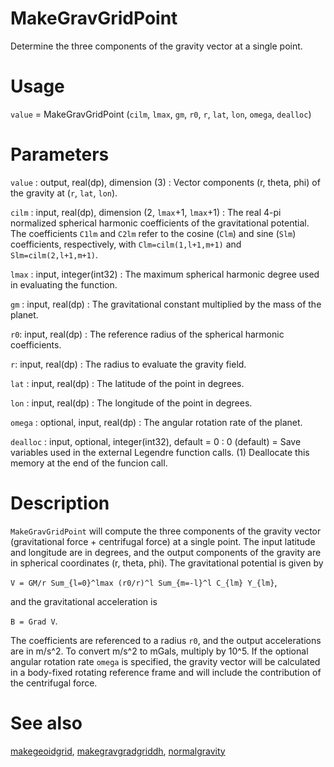 # MakeGravGridPoint

Determine the three components of the gravity vector at a single point.

# Usage

`value` = MakeGravGridPoint (`cilm`, `lmax`, `gm`, `r0`, `r`, `lat`, `lon`, `omega`, `dealloc`)

# Parameters

`value` : output, real(dp), dimension (3)
:   Vector components (r, theta, phi) of the gravity at (`r`, `lat`, `lon`).

`cilm` : input, real(dp), dimension (2, `lmax`+1, `lmax`+1)
:   The real 4-pi normalized spherical harmonic coefficients of the gravitational potential. The coefficients `C1lm` and `C2lm` refer to the cosine (`Clm`) and sine (`Slm`) coefficients, respectively, with `Clm=cilm(1,l+1,m+1)` and `Slm=cilm(2,l+1,m+1)`.

`lmax` : input, integer(int32)
:   The maximum spherical harmonic degree used in evaluating the function.

`gm` : input, real(dp)
:   The gravitational constant multiplied by the mass of the planet.

`r0`: input, real(dp)
:   The reference radius of the spherical harmonic coefficients.

`r`: input, real(dp)
:   The radius to evaluate the gravity field.

`lat` : input, real(dp)
:   The latitude of the point in degrees.

`lon` : input, real(dp)
:   The longitude of the point in degrees.

`omega` : optional, input, real(dp)
:   The angular rotation rate of the planet.

`dealloc` : input, optional, integer(int32), default = 0
:   0 (default) = Save variables used in the external Legendre function calls. (1) Deallocate this memory at the end of the funcion call.

# Description

`MakeGravGridPoint` will compute the three components of the gravity vector (gravitational force + centrifugal force) at a single point. The input latitude and longitude are in degrees, and the output components of the gravity are in spherical coordinates (r, theta, phi). The gravitational potential is given by

`V = GM/r Sum_{l=0}^lmax (r0/r)^l Sum_{m=-l}^l C_{lm} Y_{lm}`,

and the gravitational acceleration is

`B = Grad V`.

The coefficients are referenced to a radius `r0`, and the output accelerations are in m/s^2. To convert m/s^2 to mGals, multiply by 10^5. If the optional angular rotation rate `omega` is specified, the gravity vector will be calculated in a body-fixed rotating reference frame and will include the contribution of the centrifugal force.

# See also

[makegeoidgrid](makegeoidgrid.html), [makegravgradgriddh](makegravgradgriddh.html), [normalgravity](normalgravity.html)